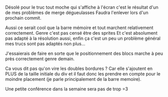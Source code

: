 Désolé pour le truc tout moche qui s'affiche à l'écran c'est le résultat d'un de mes problèmes de merge dégueulasses
Faudra l'enlever lors d'un prochain commit.

Aussi ce serait cool que la barre mémoire et tout marchent relativement correctement. Genre c'est pas censé être des sprites
Et c'est absolument pas adapté à la résolution aussi, enfin ça c'est un peu un problème général mes trucs sont pas adaptés non plus...

J'essaierais de faire en sorte que le positionnement des blocs marche à peu près correctement genre demain. 

Ca vous dit pas qu'on vire les doubles bordures ? Car elle s'ajoutent en PLUS de la taille initiale du div et il faut donc les prendre en compte
pour le moindre placement (je parle principalement de la barre memoire).

Une petite conférence dans la semaine sera pas de trop =3